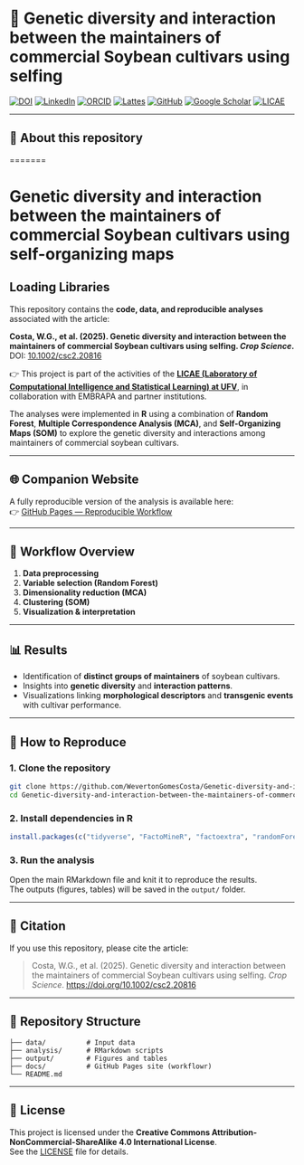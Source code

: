 # 🌱 Genetic diversity and interaction between the maintainers of commercial Soybean cultivars using selfing

[![DOI](https://zenodo.org/badge/DOI/10.1002/csc2.20816.svg)](https://doi.org/10.1002/csc2.20816)
[![LinkedIn](https://img.shields.io/badge/LinkedIn-0077B5?style=flat&logo=linkedin&logoColor=white)](https://www.linkedin.com/in/wevertoncosta/)
[![ORCID](https://img.shields.io/badge/ORCID-0000--0003--0742--5936-green?style=flat&logo=orcid&logoColor=white)](https://orcid.org/0000-0003-0742-5936)
[![Lattes](https://img.shields.io/badge/Lattes-CNPq-blue)](http://lattes.cnpq.br/2723811288754046)
[![GitHub](https://img.shields.io/badge/GitHub-Profile-black?style=flat&logo=github)](https://github.com/WevertonGomesCosta)
[![Google Scholar](https://img.shields.io/badge/Google%20Scholar-Profile-4285F4?style=flat&logo=google-scholar&logoColor=white)](https://scholar.google.com.br/citations?hl=pt-BR&user=eJNKcHsAAAAJ)
[![LICAE](https://img.shields.io/badge/LICAE-UFV-blue?style=flat&logo=academia&logoColor=white)](https://www.licae.ufv.br/)

---

## 📖 About this repository
=======
# Genetic diversity and interaction between the maintainers of commercial Soybean cultivars using self-organizing maps

## Loading Libraries

This repository contains the **code, data, and reproducible analyses** associated with the article:

**Costa, W.G., et al. (2025). Genetic diversity and interaction between the maintainers of commercial Soybean cultivars using selfing. *Crop Science*.**  
DOI: [10.1002/csc2.20816](https://doi.org/10.1002/csc2.20816)

👉 This project is part of the activities of the [**LICAE (Laboratory of Computational Intelligence and Statistical Learning) at UFV**](https://www.licae.ufv.br/), in collaboration with EMBRAPA and partner institutions.

The analyses were implemented in **R** using a combination of **Random Forest**, **Multiple Correspondence Analysis (MCA)**, and **Self-Organizing Maps (SOM)** to explore the genetic diversity and interactions among maintainers of commercial soybean cultivars.

---

## 🌐 Companion Website

A fully reproducible version of the analysis is available here:  
👉 [GitHub Pages — Reproducible Workflow](https://wevertongomescosta.github.io/Genetic-diversity-and-interaction-between-the-maintainers-of-commercial-Soybean-cultivars-using-self/)

---

## 📌 Workflow Overview

1. **Data preprocessing**  
2. **Variable selection (Random Forest)**  
3. **Dimensionality reduction (MCA)**  
4. **Clustering (SOM)**  
5. **Visualization & interpretation**

---

## 📊 Results

- Identification of **distinct groups of maintainers** of soybean cultivars.  
- Insights into **genetic diversity** and **interaction patterns**.  
- Visualizations linking **morphological descriptors** and **transgenic events** with cultivar performance.  

---

## 🚀 How to Reproduce

### 1. Clone the repository
```bash
git clone https://github.com/WevertonGomesCosta/Genetic-diversity-and-interaction-between-the-maintainers-of-commercial-Soybean-cultivars-using-self.git
cd Genetic-diversity-and-interaction-between-the-maintainers-of-commercial-Soybean-cultivars-using-self
```

### 2. Install dependencies in R
```r
install.packages(c("tidyverse", "FactoMineR", "factoextra", "randomForest", "kohonen"))
```

### 3. Run the analysis
Open the main RMarkdown file and knit it to reproduce the results.  
The outputs (figures, tables) will be saved in the `output/` folder.

---

## 📜 Citation

If you use this repository, please cite the article:

> Costa, W.G., et al. (2025). Genetic diversity and interaction between the maintainers of commercial Soybean cultivars using selfing. *Crop Science*. https://doi.org/10.1002/csc2.20816

---

## 📂 Repository Structure
```
├── data/          # Input data
├── analysis/      # RMarkdown scripts
├── output/        # Figures and tables
├── docs/          # GitHub Pages site (workflowr)
└── README.md
```

---

## 📑 License
This project is licensed under the **Creative Commons Attribution-NonCommercial-ShareAlike 4.0 International License**.  
See the [LICENSE](LICENSE) file for details.